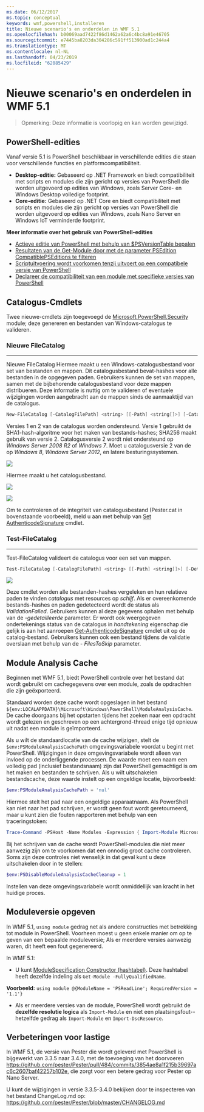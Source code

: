 ```yaml
---
ms.date: 06/12/2017
ms.topic: conceptual
keywords: wmf,powershell,installeren
title: Nieuwe scenario's en onderdelen in WMF 5.1
ms.openlocfilehash: b00069aad7422f86d1462a62a6c4bc8a91e46705
ms.sourcegitcommit: e7445ba8203da304286c591ff513900ad1c244a4
ms.translationtype: MT
ms.contentlocale: nl-NL
ms.lasthandoff: 04/23/2019
ms.locfileid: "62085429"
---
```

# <a name="new-scenarios-and-features-in-wmf-51"></a>Nieuwe scenario's en onderdelen in WMF 5.1

> Opmerking: Deze informatie is voorlopig en kan worden gewijzigd.

## <a name="powershell-editions"></a>PowerShell-edities

Vanaf versie 5.1 is PowerShell beschikbaar in verschillende edities die staan voor verschillende functies en platformcompatibiliteit.

- **Desktop-editie:** Gebaseerd op .NET Framework en biedt compatibiliteit met scripts en modules die zijn gericht op versies van PowerShell die worden uitgevoerd op edities van Windows, zoals Server Core- en Windows Desktop volledige footprint.
- **Core-editie:** Gebaseerd op .NET Core en biedt compatibiliteit met scripts en modules die zijn gericht op versies van PowerShell die worden uitgevoerd op edities van Windows, zoals Nano Server en Windows IoT verminderde footprint.

**Meer informatie over het gebruik van PowerShell-edities**

- [Actieve editie van PowerShell met behulp van $PSVersionTable bepalen](/powershell/module/microsoft.powershell.core/about/about_automatic_variables)
- [Resultaten van de Get-Module door met de parameter PSEdition CompatiblePSEditions te filteren](/powershell/module/microsoft.powershell.core/get-module)
- [Scriptuitvoering wordt voorkomen tenzij uitvoert op een compatibele versie van PowerShell](/powershell/gallery/concepts/script-psedition-support)
- [Declareer de compatibiliteit van een module met specifieke versies van PowerShell](/powershell/gallery/concepts/module-psedition-support)

## <a name="catalog-cmdlets"></a>Catalogus-Cmdlets

Twee nieuwe-cmdlets zijn toegevoegd de [Microsoft.PowerShell.Security](/powershell/module/microsoft.powershell.security) module; deze genereren en bestanden van Windows-catalogus te valideren.

### <a name="new-filecatalog"></a>Nieuwe FileCatalog
--------------------------------

Nieuwe FileCatalog Hiermee maakt u een Windows-catalogusbestand voor set van bestanden en mappen.
Dit catalogusbestand bevat-hashes voor alle bestanden in de opgegeven paden.
Gebruikers kunnen de set van mappen, samen met de bijbehorende catalogusbestand voor deze mappen distribueren.
Deze informatie is nuttig om te valideren of eventuele wijzigingen worden aangebracht aan de mappen sinds de aanmaaktijd van de catalogus.

```powershell
New-FileCatalog [-CatalogFilePath] <string> [[-Path] <string[]>] [-CatalogVersion <int>] [-WhatIf] [-Confirm] [<CommonParameters>]
```

Versies 1 en 2 van de catalogus worden ondersteund.
Versie 1 gebruikt de SHA1-hash-algoritme voor het maken van bestands-hashes; SHA256 maakt gebruik van versie 2.
Catalogusversie 2 wordt niet ondersteund op *Windows Server 2008 R2* of *Windows 7*.
Moet u catalogusversie 2 van de op *Windows 8*, *Windows Server 2012*, en latere besturingssystemen.

![](../images/NewFileCatalog.jpg)

Hiermee maakt u het catalogusbestand.

![](../images/CatalogFile1.jpg)

![](../images/CatalogFile2.jpg)

Om te controleren of de integriteit van catalogusbestand (Pester.cat in bovenstaande voorbeeld), meld u aan met behulp van [Set AuthenticodeSignature](/powershell/module/Microsoft.PowerShell.Security/Set-AuthenticodeSignature) cmdlet.

### <a name="test-filecatalog"></a>Test-FileCatalog
--------------------------------

Test-FileCatalog valideert de catalogus voor een set van mappen.

```powershell
Test-FileCatalog [-CatalogFilePath] <string> [[-Path] <string[]>] [-Detailed] [-FilesToSkip <string[]>] [-WhatIf] [-Confirm] [<CommonParameters>]
```

![](../images/TestFileCatalog.jpg)

Deze cmdlet worden alle bestanden-hashes vergeleken en hun relatieve paden te vinden *catalogus* met resources op *schijf*.
Als er overeenkomende bestands-hashes en paden gedetecteerd wordt de status als *ValidationFailed*.
Gebruikers kunnen al deze gegevens ophalen met behulp van de *-gedetailleerde* parameter.
Er wordt ook weergegeven ondertekenings status van de catalogus in *handtekening* eigenschap die gelijk is aan het aanroepen [Get-AuthenticodeSignature](/powershell/module/Microsoft.PowerShell.Security/Get-AuthenticodeSignature) cmdlet uit op de catalog-bestand.
Gebruikers kunnen ook een bestand tijdens de validatie overslaan met behulp van de *- FilesToSkip* parameter.

## <a name="module-analysis-cache"></a>Module Analysis Cache

Beginnen met WMF 5.1, biedt PowerShell controle over het bestand dat wordt gebruikt om cachegegevens over een module, zoals de opdrachten die zijn geëxporteerd.

Standaard worden deze cache wordt opgeslagen in het bestand `${env:LOCALAPPDATA}\Microsoft\Windows\PowerShell\ModuleAnalysisCache`.
De cache doorgaans bij het opstarten tijdens het zoeken naar een opdracht wordt gelezen en geschreven op een achtergrond-thread enige tijd opnieuw uit nadat een module is geïmporteerd.

Als u wilt de standaardlocatie van de cache wijzigen, stelt de `$env:PSModuleAnalysisCachePath` omgevingsvariabele voordat u begint met PowerShell.
Wijzigingen in deze omgevingsvariabele wordt alleen van invloed op de onderliggende processen.
De waarde moet een naam een volledig pad (inclusief bestandsnaam) zijn dat PowerShell gemachtigd is om het maken en bestanden te schrijven.
Als u wilt uitschakelen bestandscache, deze waarde instelt op een ongeldige locatie, bijvoorbeeld:

```powershell
$env:PSModuleAnalysisCachePath = 'nul'
```

Hiermee stelt het pad naar een ongeldige apparaatnaam.
Als PowerShell kan niet naar het pad schrijven, er wordt geen fout wordt geretourneerd, maar u kunt zien die fouten rapporteren met behulp van een traceringstoken:

```powershell
Trace-Command -PSHost -Name Modules -Expression { Import-Module Microsoft.PowerShell.Management -Force }
```

Bij het schrijven van de cache wordt PowerShell-modules die niet meer aanwezig zijn om te voorkomen dat een onnodig groot cache controleren.
Soms zijn deze controles niet wenselijk in dat geval kunt u deze uitschakelen door in te stellen:

```powershell
$env:PSDisableModuleAnalysisCacheCleanup = 1
```

Instellen van deze omgevingsvariabele wordt onmiddellijk van kracht in het huidige proces.

## <a name="specifying-module-version"></a>Moduleversie opgeven

In WMF 5.1, `using module` gedrag net als andere constructies met betrekking tot module in PowerShell.
Voorheen moest u geen enkele manier om op te geven van een bepaalde moduleversie; Als er meerdere versies aanwezig waren, dit heeft een fout gegenereerd.

In WMF 5.1:

- U kunt [ModuleSpecification Constructor (hashtabel)](/dotnet/api/microsoft.powershell.commands.modulespecification.-ctor?view=powershellsdk-1.1.0#Microsoft_PowerShell_Commands_ModuleSpecification__ctor_System_Collections_Hashtable_).
Deze hashtabel heeft dezelfde indeling als `Get-Module -FullyQualifiedName`.

**Voorbeeld:** `using module @{ModuleName = 'PSReadLine'; RequiredVersion = '1.1'}`

- Als er meerdere versies van de module, PowerShell wordt gebruikt de **dezelfde resolutie logica** als `Import-Module` en niet een plaatsingsfout--hetzelfde gedrag als `Import-Module` en `Import-DscResource`.

## <a name="improvements-to-pester"></a>Verbeteringen voor lastige

In WMF 5.1, de versie van Pester die wordt geleverd met PowerShell is bijgewerkt van 3.3.5 naar 3.4.0, met de toevoeging van het doorvoeren https://github.com/pester/Pester/pull/484/commits/3854ae8a1f215b39697ac6c2607baf42257b102e, die zorgt voor een betere gedrag voor Pester op Nano Server.

U kunt de wijzigingen in versie 3.3.5-3.4.0 bekijken door te inspecteren van het bestand ChangeLog.md op: https://github.com/pester/Pester/blob/master/CHANGELOG.md
